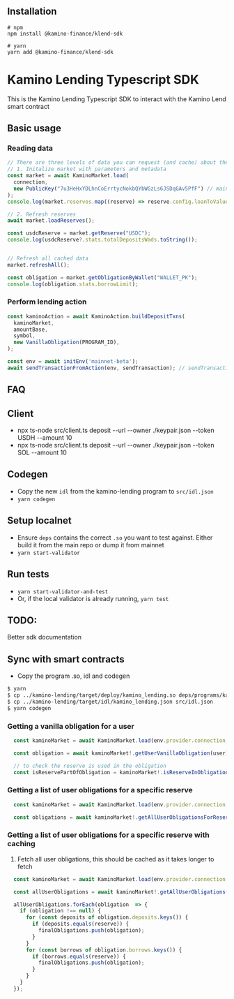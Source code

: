 ## Installation

```shell
# npm
npm install @kamino-finance/klend-sdk

# yarn
yarn add @kamino-finance/klend-sdk
```

# Kamino Lending Typescript SDK

This is the Kamino Lending Typescript SDK to interact with the Kamino Lend smart contract

## Basic usage

### Reading data

```typescript
// There are three levels of data you can request (and cache) about the lending market.
// 1. Initalize market with parameters and metadata
const market = await KaminoMarket.load(
  connection,
  new PublicKey("7u3HeHxYDLhnCoErrtycNokbQYbWGzLs6JSDqGAv5PfF") // main market address. Defaults to 'Main' market
);
console.log(market.reserves.map((reserve) => reserve.config.loanToValueRatio));

// 2. Refresh reserves
await market.loadReserves();

const usdcReserve = market.getReserve("USDC");
console.log(usdcReserve?.stats.totalDepositsWads.toString());


// Refresh all cached data
market.refreshAll();

const obligation = market.getObligationByWallet("WALLET_PK");
console.log(obligation.stats.borrowLimit);
```

### Perform lending action

```typescript
const kaminoAction = await KaminoAction.buildDepositTxns(
  kaminoMarket,
  amountBase,
  symbol,
  new VanillaObligation(PROGRAM_ID),
);

const env = await initEnv('mainnet-beta');
await sendTransactionFromAction(env, sendTransaction); // sendTransaction from wallet adapter or custom
```

## FAQ

## Client 
* npx ts-node src/client.ts deposit --url <RPC> --owner ./keypair.json --token USDH --amount 10
* npx ts-node src/client.ts deposit --url <RPC> --owner ./keypair.json --token SOL --amount 10

## Codegen 
* Copy the new `idl` from the kamino-lending program to `src/idl.json`
* `yarn codegen`

## Setup localnet 
* Ensure `deps` contains the correct `.so` you want to test against. Either build it from the main repo or dump it from mainnet
* `yarn start-validator`

## Run tests
* `yarn start-validator-and-test`
* Or, if the local validator is already running, `yarn test`

## TODO: 

Better sdk documentation

## Sync with smart contracts 
* Copy the program .so, idl and codegen
```sh
$ yarn
$ cp ../kamino-lending/target/deploy/kamino_lending.so deps/programs/kamino_lending.so
$ cp ../kamino-lending/target/idl/kamino_lending.json src/idl.json
$ yarn codegen
```

### Getting a vanilla obligation for a user
```ts
  const kaminoMarket = await KaminoMarket.load(env.provider.connection, marketAddress, DEFAULT_RECENT_SLOT_DURATION_MS, programId);

  const obligation = await kaminoMarket!.getUserVanillaObligation(user);

  // to check the reserve is used in the obligation
  const isReservePartOfObligation = kaminoMarket!.isReserveInObligation(obligation, reserve);
```

### Getting a list of user obligations for a specific reserve 
```ts
  const kaminoMarket = await KaminoMarket.load(env.provider.connection, marketAddress, DEFAULT_RECENT_SLOT_DURATION_MS, programId);

  const obligations = await kaminoMarket!.getAllUserObligationsForReserve(user, reserve);
```

### Getting a list of user obligations for a specific reserve with caching
1. Fetch all user obligations, this should be cached as it takes longer to fetch
```ts
  const kaminoMarket = await KaminoMarket.load(env.provider.connection, marketAddress, DEFAULT_RECENT_SLOT_DURATION_MS, programId); 

  const allUserObligations = await kaminoMarket!.getAllUserObligations(user);
```

```ts 
  allUserObligations.forEach(obligation  => {
    if (obligation !== null) {
      for (const deposits of obligation.deposits.keys()) {
        if (deposits.equals(reserve)) {
          finalObligations.push(obligation);
        }
      }
      for (const borrows of obligation.borrows.keys()) {
        if (borrows.equals(reserve)) {
          finalObligations.push(obligation);
        }
      }
    }
  });
```